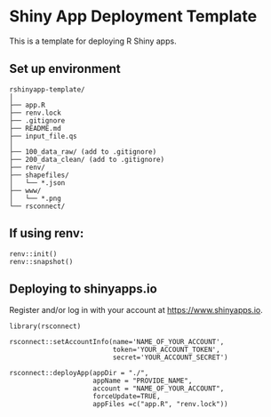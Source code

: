 # Shiny App Deployment Template

This is a template for deploying R Shiny apps.

## Set up environment

```
rshinyapp-template/
│
├── app.R
├── renv.lock
├── .gitignore
├── README.md
├── input_file.qs
│
├── 100_data_raw/ (add to .gitignore)
├── 200_data_clean/ (add to .gitignore)
├── renv/
├── shapefiles/
│   └── *.json
├── www/
│   └── *.png
└── rsconnect/
```
## If using renv:

```
renv::init()
renv::snapshot()
```

## Deploying to shinyapps.io

Register and/or log in with your account at https://www.shinyapps.io.

```
library(rsconnect)

rsconnect::setAccountInfo(name='NAME_OF_YOUR_ACCOUNT',
                          token='YOUR_ACCOUNT_TOKEN',
                          secret='YOUR_ACCOUNT_SECRET')

rsconnect::deployApp(appDir = "./",
                     appName = "PROVIDE_NAME",
                     account = "NAME_OF_YOUR_ACCOUNT",
                     forceUpdate=TRUE,
                     appFiles =c("app.R", "renv.lock"))
```
